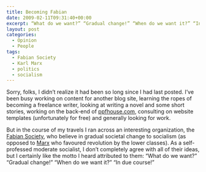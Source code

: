 ```yaml
---
title: Becoming Fabian
date: 2009-02-11T09:31:40+00:00
excerpt: “What do we want?” “Gradual change!” “When do we want it?” “In due course!”
layout: post
categories:
  - Opinion
  - People
tags:
  - Fabian Society
  - Karl Marx
  - politics
  - socialism
---
```

Sorry, folks, I didn&#8217;t realize it had been so long since I had last posted. I&#8217;ve been busy working on content for another blog site, learning the ropes of becoming a freelance writer, looking at writing a novel and some short stories, working on the back-end of [ppfhouse.com](http://www.ppfhouse.com/), consulting on website templates (unfortunately for free) and generally looking for work.

But in the course of my travels I ran across an interesting organization, the [Fabian Society](http://en.wikipedia.org/wiki/Fabian_Society), who believe in gradual societal change to socialism (as opposed to [Marx](http://en.wikipedia.org/wiki/Marx) who favoured revolution by the lower classes). As a self-professed moderate socialist, I don&#8217;t completely agree with all of their ideas, but I certainly like the motto I heard attributed to them: “What do we want?” “Gradual change!” “When do we want it?” “In due course!”